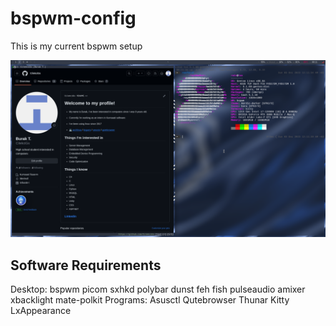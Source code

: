# bspwm-config
This is my current bspwm setup

![alt text](https://github.com/CilekciGs/bspwm-config/blob/main/Screenshot.png)

## Software Requirements
Desktop: bspwm picom sxhkd polybar dunst feh fish pulseaudio amixer xbacklight mate-polkit
Programs: Asusctl Qutebrowser Thunar Kitty LxAppearance